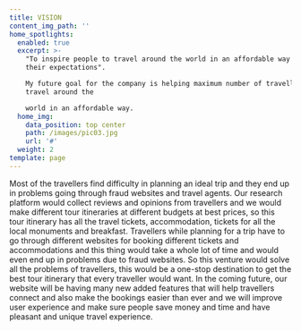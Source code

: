 ```yaml
---
title: VISION
content_img_path: ''
home_spotlights:
  enabled: true
  excerpt: >-
    "To inspire people to travel around the world in an affordable way beyond
    their expectations".

    My future goal for the company is helping maximum number of travellers to
    travel around the

    world in an affordable way.
  home_img:
    data_position: top center
    path: /images/pic03.jpg
    url: '#'
  weight: 2
template: page
---
```

Most of the travellers find difficulty in planning an ideal trip and
they end up in problems going through fraud websites and travel agents. Our research
platform would collect reviews and opinions from travellers and we would make different
tour itineraries at different budgets at best prices, so this tour itinerary has all the travel
tickets, accommodation, tickets for all the local monuments and breakfast. Travellers while
planning for a trip have to go through different websites for booking different tickets and
accommodations and this thing would take a whole lot of time and would even end up in
problems due to fraud websites. So this venture would solve all the problems of travellers,
this would be a one-stop destination to get the best tour itinerary that every traveller would
want. In the coming future, our website will be having many new added features that will
help travellers connect and also make the bookings easier than ever and we will improve user
experience and make sure people save money and time and have pleasant and unique travel
experience.
